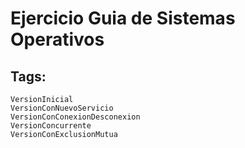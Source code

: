 # Ejercicio Guia de Sistemas Operativos  
##  Tags:   
    VersionInicial
    VersionConNuevoServicio
    VersionConConexionDesconexion
    VersionConcurrente
    VersionConExclusionMutua
